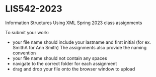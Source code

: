 # LIS542-2023
Information Structures Using XML Spring 2023 class assignments

To submit your work:
* your file name should include your lastname and first initial (for ex. SmithA for Ann Smith) The assignments also provide the naming convention
* your file name should not contain any spaces
* navigate to the correct folder for each assignment
* drag and drop your file onto the browser window to upload

